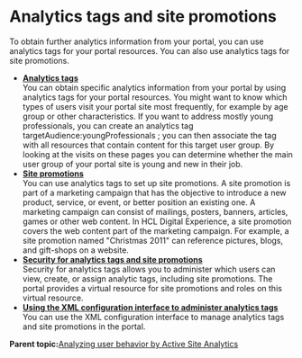 # Analytics tags and site promotions

To obtain further analytics information from your portal, you can use analytics tags for your portal resources. You can also use analytics tags for site promotions.

-   **[Analytics tags](../admin-system/sa_asa_anal_tags.md)**  
You can obtain specific analytics information from your portal by using analytics tags for your portal resources. You might want to know which types of users visit your portal site most frequently, for example by age group or other characteristics. If you want to address mostly young professionals, you can create an analytics tag targetAudience:youngProfessionals ; you can then associate the tag with all resources that contain content for this target user group. By looking at the visits on these pages you can determine whether the main user group of your portal site is young and new in their job.
-   **[Site promotions](../admin-system/sa_asa_site_prom.md)**  
You can use analytics tags to set up site promotions. A site promotion is part of a marketing campaign that has the objective to introduce a new product, service, or event, or better position an existing one. A marketing campaign can consist of mailings, posters, banners, articles, games or other web content. In HCL Digital Experience, a site promotion covers the web content part of the marketing campaign. For example, a site promotion named "Christmas 2011" can reference pictures, blogs, and gift-shops on a website.
-   **[Security for analytics tags and site promotions](../admin-system/sa_asa_anal_tags_sec.md)**  
Security for analytics tags allows you to administer which users can view, create, or assign analytic tags, including site promotions. The portal provides a virtual resource for site promotions and roles on this virtual resource.
-   **[Using the XML configuration interface to administer analytics tags](../admin-system/sa_asa_anal_xml.md)**  
You can use the XML configuration interface to manage analytics tags and site promotions in the portal.

**Parent topic:**[Analyzing user behavior by Active Site Analytics](../admin-system/sa_asa_work.md)

